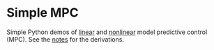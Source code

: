 # Simple MPC

Simple Python demos of [linear](scripts/linear_mpc.py) and
[nonlinear](scripts/nonlinear_mpc.py) model predictive control (MPC). See the
[notes](notes/mpc.pdf) for the derivations.
